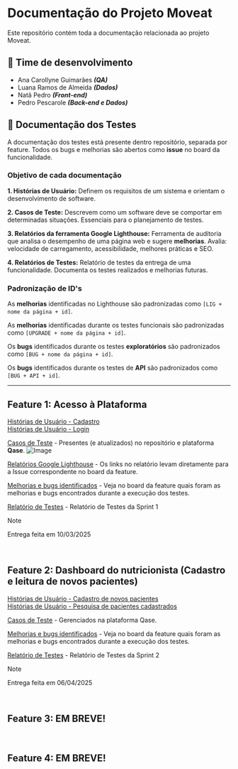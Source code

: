 # Documentação do Projeto Moveat
Este repositório contém toda a documentação relacionada ao projeto Moveat.


## 👥 Time de desenvolvimento
- Ana Carollyne Guimarães ***(QA)***
- Luana Ramos de Almeida ***(Dados)***
- Natã Pedro ***(Front-end)***
- Pedro Pescarole ***(Back-end e Dados)***


## 🐞 Documentação dos Testes
A documentação dos testes está presente dentro repositório, separada por feature.
Todos os bugs e melhorias são abertos como **issue** no board da funcionalidade.

### Objetivo de cada documentação
**1. Histórias de Usuário:** Definem os requisitos de um sistema e orientam o desenvolvimento de software.

**2. Casos de Teste:** Descrevem como um software deve se comportar em determinadas situações. Essenciais para o planejamento de testes.

**3. Relatórios da ferramenta Google Lighthouse:** Ferramenta de auditoria que analisa o desempenho de uma página web e sugere **melhorias**. Avalia: velocidade de carregamento, acessibilidade, melhores práticas e SEO.  

**4. Relatórios de Testes:** Relatório de testes da entrega de uma funcionalidade. Documenta os testes realizados e melhorias futuras.

### Padronização de ID's
As **melhorias** identificadas no Lighthouse são padronizadas como ``[LIG + nome da página + id]``.

As **melhorias** identificadas durante os testes funcionais são padronizadas como ``[UPGRADE + nome da página + id]``.

Os **bugs** identificados durante os testes **exploratórios** são padronizados como ``[BUG + nome da página + id]``. 

Os **bugs** identificados durante os testes de **API** são padronizados como ``[BUG + API + id]``. 

---
## Feature 1: Acesso à Plataforma
[Histórias de Usuário - Cadastro](/feature1-acesso-plataforma/user-stories/cadastro.md) <br>
[Histórias de Usuário - Login](/feature1-acesso-plataforma/user-stories/login.md)

[Casos de Teste](/feature1-acesso-plataforma/test-cases) - Presentes (e atualizados) no repositório e plataforma **Qase**.
![Image](https://github.com/user-attachments/assets/6e78ad7d-9e48-464a-901d-5ede066ae4d6)

[Relatórios Google Lighthouse](/feature1-acesso-plataforma/testes/lighthouse/) - Os links no relatório levam diretamente para a Issue correspondente no board da feature.


[Melhorias e bugs identificados](https://github.com/orgs/Moveat-Fit/projects/4) - Veja no board da feature quais foram as melhorias e bugs encontrados durante a execução dos testes.

[Relatório de Testes](/feature1-acesso-plataforma/resources/Relatório%20de%20Entrega%20-%20Sprint%201.pdf) - Relatório de Testes da Sprint 1

> [!NOTE]  
> Entrega feita em 10/03/2025

<br>

## Feature 2: Dashboard do nutricionista (Cadastro e leitura de novos pacientes)
[Histórias de Usuário - Cadastro de novos pacientes](/feature2-dashboard-nutricionista/user-stories/cadastro-paciente.md) <br>
[Histórias de Usuário - Pesquisa de pacientes cadastrados](/feature2-dashboard-nutricionista/user-stories/pesquisa-paciente.md)

[Casos de Teste](https://app.qase.io/public/report/238e75e5fce5189b20b07d1366b81d93bcb076ed) - Gerenciados na plataforma Qase.


[Melhorias e bugs identificados](https://github.com/orgs/Moveat-Fit/projects/7) - Veja no board da feature quais foram as melhorias e bugs encontrados durante a execução dos testes.

[Relatório de Testes](/feature2-dashboard-nutricionista/resources/Relatório%20de%20Entrega%20-%20Sprint%202.pdf) - Relatório de Testes da Sprint 2

> [!NOTE]  
> Entrega feita em 06/04/2025


<br>

## Feature 3: EM BREVE!




<br>

## Feature 4: EM BREVE!

